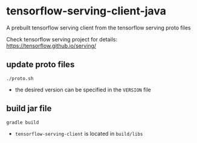 # tensorflow-serving-client-java

A prebuilt tensorflow serving client from the tensorflow serving proto files

Check tensorflow serving project for details: https://tensorflow.github.io/serving/

## update proto files

```
./proto.sh
```
* the desired version can be specified in the `VERSION` file

## build jar file

```
gradle build
```
* `tensorflow-serving-client` is located in `build/libs`
